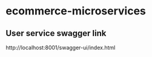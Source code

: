 # ecommerce-microservices

## User service swagger link
http://localhost:8001/swagger-ui/index.html
